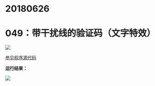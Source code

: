 # 20180626

# 049：带干扰线的验证码（文字特效）

<img src="http://image.renkaigis.com/keepcoding/2018062601.png">

<a href="https://github.com/renkaigis/KeepCoding/tree/master/2018/06/26" target="_blank">参见程序源代码</a>

**运行结果：**

<img src="http://image.renkaigis.com/keepcoding/2018062602.png">